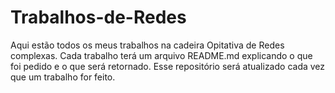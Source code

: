 # Trabalhos-de-Redes
Aqui estão todos os meus trabalhos na cadeira Opitativa de Redes complexas. Cada trabalho terá um arquivo README.md explicando o que foi pedido e o que será retornado. Esse repositório será atualizado cada vez que um trabalho for feito.
